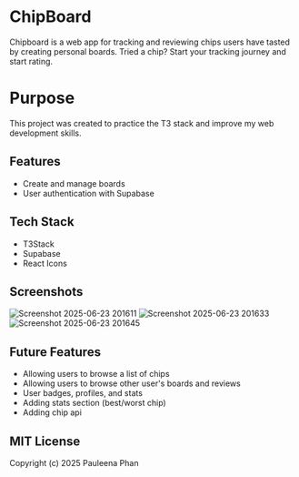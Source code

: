 # ChipBoard
Chipboard is a web app for tracking and reviewing chips users have tasted by creating personal boards. Tried a chip? Start your tracking journey and start rating.

# Purpose
This project was created to practice the T3 stack and improve my web development skills.

## Features
- Create and manage boards
- User authentication with Supabase

## Tech Stack
- T3Stack
- Supabase
- React Icons

## Screenshots
![Screenshot 2025-06-23 201611](https://github.com/user-attachments/assets/82e4bd2d-aeae-4ec6-b5da-591af9827c87)
![Screenshot 2025-06-23 201633](https://github.com/user-attachments/assets/d2835bdd-c56f-423f-82c9-fb3ccc4dff78)
![Screenshot 2025-06-23 201645](https://github.com/user-attachments/assets/224e28db-be36-4454-9f94-6a048112661e)

## Future Features
- Allowing users to browse a list of chips
- Allowing users to browse other user's boards and reviews
- User badges, profiles, and stats 
- Adding stats section (best/worst chip)
- Adding chip api 


## MIT License

Copyright (c) 2025 Pauleena Phan
